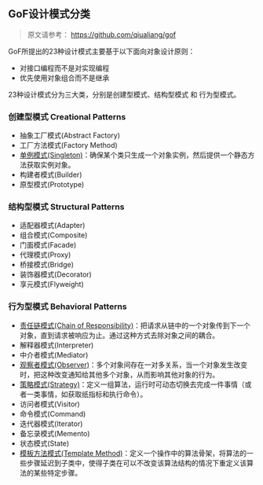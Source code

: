 ## GoF设计模式分类
> 原文请参考： https://github.com/qiualiang/gof

GoF所提出的23种设计模式主要基于以下面向对象设计原则：
* 对接口编程而不是对实现编程
* 优先使用对象组合而不是继承

23种设计模式分为三大类，分别是<red>创建型模式</red>、<red>结构型模式</red> 和 <red>行为型模式</red>。

### 创建型模式 Creational Patterns
* 抽象工厂模式(Abstract Factory)
* 工厂方法模式(Factory Method)
* [单例模式(Singleton)](#/creational/singleton)：确保某个类只生成一个对象实例，然后提供一个静态方法获取实例对象。
* 构建者模式(Builder)
* 原型模式(Prototype)

### 结构型模式 Structural Patterns
* 适配器模式(Adapter)
* 组合模式(Composite)
* 门面模式(Facade)
* 代理模式(Proxy)
* 桥接模式(Bridge)
* 装饰器模式(Decorator)
* 享元模式(Flyweight)

### 行为型模式 Behavioral Patterns
* [责任链模式(Chain of Responsibility)](#/behavioral/chain)：把请求从链中的一个对象传到下一个对象，<red>直到请求被响应为止</red>。通过这种方式去除对象之间的耦合。
* 解释器模式(Interpreter)
* 中介者模式(Mediator)
* [观察者模式(Observer)](#/behavioral/observer)：多个对象间存在一对多关系，当一个对象发生改变时，把这种改变通知给其他多个对象，从而影响其他对象的行为。
* [策略模式(Strategy)](#/behavioral/strategy)：定义一组算法，运行时可动态切换去完成一件事情（或者一类事情，如获取纸指标和执行命令）。
* 访问者模式(Visitor)
* 命令模式(Command)
* 迭代器模式(Iterator)
* 备忘录模式(Memento)
* 状态模式(State)
* [模板方法模式(Template Method)](#/behavioral/template-method)：定义一个操作中的<red>算法骨架</red>，将算法的一些步骤<red>延迟到子类中</red>，使得子类在可以不改变该算法结构的情况下重定义该算法的某些特定步骤。


